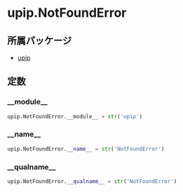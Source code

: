 # upip.NotFoundError

## 所属パッケージ
- [upip](../../module/upip)

## 定数

### \_\_module\_\_
```python
upip.NotFoundError.__module__ = str('upip')
```

### \_\_name\_\_
```python
upip.NotFoundError.__name__ = str('NotFoundError')
```

### \_\_qualname\_\_
```python
upip.NotFoundError.__qualname__ = str('NotFoundError')
```

